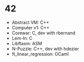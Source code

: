 # 42
- Abstract VM: C++
- Computer v1: C++
- Corewar: C, dev with rbernand
- Lem-In: C
- Libftasm: ASM
- N-Puzzle: C++, dev with hdezier
- ft_linear_regression: OCaml

